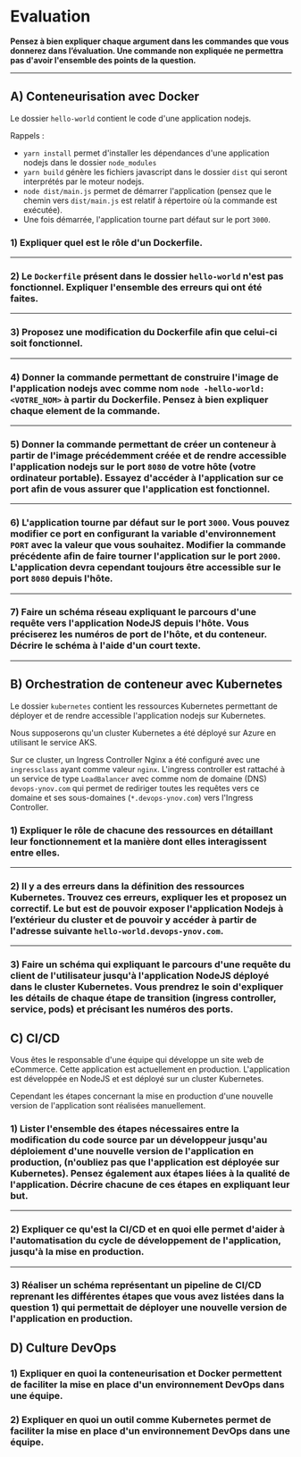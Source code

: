 # Evaluation

**Pensez à bien expliquer chaque argument dans les commandes que vous donnerez dans l’évaluation. Une commande non expliquée ne permettra pas d'avoir l'ensemble des points de la question.**

---
## A) Conteneurisation avec Docker 

Le dossier `hello-world` contient le code d'une application nodejs.

Rappels :

- `yarn install` permet d'installer les dépendances d'une application nodejs dans le dossier `node_modules`
- `yarn build` génère les fichiers javascript dans le dossier `dist` qui seront interprétés par le moteur nodejs.
- `node dist/main.js` permet de démarrer l'application (pensez que le chemin vers `dist/main.js` est relatif à répertoire où la commande est exécutée).
- Une fois démarrée, l'application tourne part défaut sur le port `3000`.


### 1) Expliquer quel est le rôle d'un Dockerfile.
---
### 2) Le `Dockerfile` présent dans le dossier `hello-world` n'est pas fonctionnel. Expliquer l'ensemble des erreurs qui ont été faites.
 ---
### 3) Proposez une modification du Dockerfile afin que celui-ci soit fonctionnel.
---
### 4) Donner la commande permettant de construire l'image de l'application nodejs avec comme nom `node -hello-world:<VOTRE_NOM>` à partir du Dockerfile. **Pensez à bien expliquer chaque element de la commande.**
---
### 5) Donner la commande permettant de créer un conteneur à partir de l'image précédemment créée et de rendre accessible l'application nodejs sur le port `8080` de votre hôte (votre ordinateur portable). Essayez d'accéder à l'application sur ce port afin de vous assurer que l'application est fonctionnel.
---
### 6) L'application tourne par défaut sur le port `3000`. Vous pouvez modifier ce port en configurant la variable d'environnement `PORT` avec la valeur que vous souhaitez. Modifier la commande précédente afin de faire tourner l'application sur le port `2000`. L'application devra cependant toujours être accessible sur le port `8080` depuis l'hôte. 
---
### 7) Faire un schéma réseau expliquant le parcours d'une requête vers l'application NodeJS depuis l'hôte. Vous préciserez les numéros de port de l'hôte, et du conteneur. Décrire le schéma à l'aide d'un court texte.

---

## B) Orchestration de conteneur avec Kubernetes

Le dossier `kubernetes` contient les ressources Kubernetes permettant de déployer et de rendre accessible l'application nodejs sur Kubernetes.

Nous supposerons qu'un cluster Kubernetes a été déployé sur Azure en utilisant le service AKS.

Sur ce cluster, un Ingress Controller Nginx a été configuré avec une `ingressclass` ayant comme valeur `nginx`. L'ingress controller est rattaché à un service de type `LoadBalancer` avec comme nom de domaine (DNS) `devops-ynov.com` qui permet de rediriger toutes les requêtes vers ce domaine et ses sous-domaines (`*.devops-ynov.com`) vers l'Ingress Controller.

### 1) Expliquer le rôle de chacune des ressources en détaillant leur fonctionnement et la manière dont elles interagissent entre elles.
---
### 2) Il y a des erreurs dans la définition des ressources Kubernetes. Trouvez ces erreurs, expliquer les et proposez un correctif. Le but est de pouvoir exposer l'application Nodejs à l’extérieur du cluster et de pouvoir y accéder à partir de l'adresse suivante `hello-world.devops-ynov.com`.
---
### 3) Faire un schéma qui expliquant le parcours d'une requête du client de l'utilisateur jusqu'à l'application NodeJS déployé dans le cluster Kubernetes. Vous prendrez le soin d'expliquer les détails de chaque étape de transition (ingress controller, service, pods) et précisant les numéros des ports.

## C) CI/CD

Vous êtes le responsable d'une équipe qui développe un site web de eCommerce. Cette application est     actuellement en production. L'application est développée en NodeJS et est déployé sur un cluster Kubernetes.

Cependant les étapes concernant la mise en production d'une nouvelle version de l'application sont réalisées manuellement.


### 1) Lister l'ensemble des étapes nécessaires entre la modification du code source par un développeur jusqu'au déploiement d'une nouvelle version de l'application en production, (n'oubliez pas que l'application est déployée sur Kubernetes). Pensez également aux étapes liées à la qualité de l'application. Décrire chacune de ces étapes en expliquant leur but.
---
### 2) Expliquer ce qu'est la CI/CD et en quoi elle permet d'aider à l'automatisation du cycle de développement de l'application, jusqu'à la mise en production.
---
### 3) Réaliser un schéma représentant un pipeline de CI/CD reprenant les différentes étapes que vous avez listées dans la question 1) qui permettait de déployer une nouvelle version de l'application en production.


## D) Culture DevOps

### 1) Expliquer en quoi la conteneurisation et Docker permettent de faciliter la mise en place d'un environnement DevOps dans une équipe.


### 2) Expliquer en quoi un outil comme Kubernetes permet de faciliter la mise en place d'un environnement DevOps dans une équipe.





